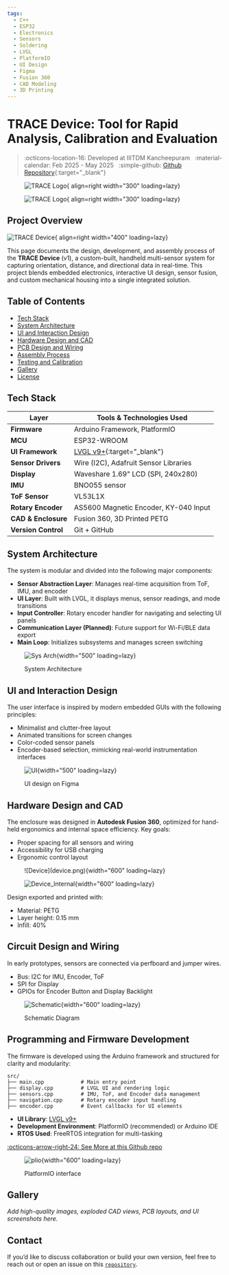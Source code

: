 ```yaml
---
tags:
  - C++
  - ESP32
  - Electronics
  - Sensors
  - Soldering
  - LVGL
  - PlatformIO
  - UI Design
  - Figma
  - Fusion 360
  - CAD Modeling
  - 3D Printing
---
```

# TRACE Device: Tool for Rapid Analysis, Calibration and Evaluation
> :octicons-location-16: Developed at IIITDM Kancheepuram &nbsp;
> :material-calendar: Feb 2025 - May 2025 &nbsp;
> :simple-github: [Github Repository](https://github.com/tejaswisam/trace_device){:target="_blank"}

<figure markdown="span">

![TRACE Logo](trace_logo.png#only-dark){ align=right width="300" loading=lazy}

![TRACE Logo](trace_b.png#only-light){ align=right width="300" loading=lazy}

</figure>

## Project Overview

![TRACE Device](trace_device.png){ align=right width="400" loading=lazy}

This page documents the design, development, and assembly process of the **TRACE Device** (v1), a custom-built, handheld multi-sensor system for capturing orientation, distance, and directional data in real-time. This project blends embedded electronics, interactive UI design, sensor fusion, and custom mechanical housing into a single integrated solution.

## Table of Contents

- [Tech Stack](#tech-stack)
- [System Architecture](#system-architecture)
- [UI and Interaction Design](#ui-and-interaction-design)
- [Hardware Design and CAD](#hardware-design-and-cad)
- [PCB Design and Wiring](#pcb-design-and-wiring)
- [Assembly Process](#assembly-process)
- [Testing and Calibration](#testing-and-calibration)
- [Gallery](#gallery)
- [License](#license)

## Tech Stack

| Layer              | Tools & Technologies Used                |
|--------------------|-------------------------------------------|
| **Firmware**        | Arduino Framework, PlatformIO            |
| **MCU**             | ESP32-WROOM                              |
| **UI Framework**    | [LVGL v9+](https://lvgl.io/){:target="_blank"}              |
| **Sensor Drivers**  | Wire (I2C), Adafruit Sensor Libraries    |
| **Display**         | Waveshare 1.69" LCD (SPI, 240x280)       |
| **IMU**             | BNO055 sensor           |
| **ToF Sensor**      | VL53L1X                        |
| **Rotary Encoder**  | AS5600 Magnetic Encoder, KY-040 Input    |
| **CAD & Enclosure** | Fusion 360, 3D Printed PETG              |
| **Version Control** | Git + GitHub                             |

## System Architecture

The system is modular and divided into the following major components:

- **Sensor Abstraction Layer**: Manages real-time acquisition from ToF, IMU, and encoder
- **UI Layer**: Built with LVGL, it displays menus, sensor readings, and mode transitions
- **Input Controller**: Rotary encoder handler for navigating and selecting UI panels
- **Communication Layer (Planned)**: Future support for Wi-Fi/BLE data export
- **Main Loop**: Initializes subsystems and manages screen switching

<figure markdown="span">

![Sys Arch](sysarch.png){width="500" loading=lazy}
<figcaption>System Architecture</figcaption>

</figure>

## UI and Interaction Design

The user interface is inspired by modern embedded GUIs with the following principles:

- Minimalist and clutter-free layout
- Animated transitions for screen changes
- Color-coded sensor panels
- Encoder-based selection, mimicking real-world instrumentation interfaces

<figure markdown="span">

![UI](figma.png){width="500" loading=lazy}
<figcaption>UI design on Figma</figcaption>

</figure>

## Hardware Design and CAD

The enclosure was designed in **Autodesk Fusion 360**, optimized for hand-held ergonomics and internal space efficiency. Key goals:

- Proper spacing for all sensors and wiring
- Accessibility for USB charging
- Ergonomic control layout

<figure markdown="span">
![Device](device.png){width="600" loading=lazy}

![Device_Internal](transparent.png){width="600" loading=lazy}
</figure>

Design exported and printed with:

- Material: PETG
- Layer height: 0.15 mm
- Infill: 40%

## Circuit Design and Wiring

In early prototypes, sensors are connected via perfboard and jumper wires.

- Bus: I2C for IMU, Encoder, ToF
- SPI for Display
- GPIOs for Encoder Button and Display Backlight

<figure markdown="span">

![Schematic](sch.png){width="600" loading=lazy}
<figcaption>Schematic Diagram</figcaption>

</figure>

## Programming and Firmware Development

The firmware is developed using the Arduino framework and structured for clarity and modularity:
```
src/
├── main.cpp            # Main entry point
├── display.cpp         # LVGL UI and rendering logic
├── sensors.cpp         # IMU, ToF, and Encoder data management 
├── navigation.cpp      # Rotary encoder input handling
├── encoder.cpp         # Event callbacks for UI elements
```

- **UI Library**: [LVGL v9+](https://lvgl.io/)
- **Development Environment**: PlatformIO (recommended) or Arduino IDE
- **RTOS Used**: FreeRTOS integration for multi-tasking

[:octicons-arrow-right-24: See More at this Github repo](https://github.com/tejaswisam/trace_device)

<figure markdown="span">

![plio](platformio.png){width="600" loading=lazy}
<figcaption>PlatformIO interface</figcaption>

</figure>

## Gallery

*Add high-quality images, exploded CAD views, PCB layouts, and UI screenshots here.*

## Contact

If you’d like to discuss collaboration or build your own version, feel free to reach out or open an issue on this [`repository`](https://github.com/tejaswisam/trace_device).
